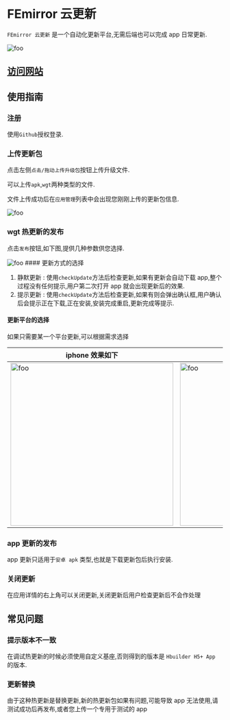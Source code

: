 # FEmirror 云更新

`FEmirror 云更新` 是一个自动化更新平台,无需后端也可以完成 app 日常更新.

<img  :src="$withBase('/h2.png')" alt="foo">

## [访问网站](https://hotfix.femirror.com/)

## 使用指南

### 注册

使用`Github`授权登录.

### 上传更新包

点击左侧`点击/拖动上传升级包`按钮上传升级文件.

可以上传`apk`,`wgt`两种类型的文件.

文件上传成功后在`应用管理`列表中会出现您刚刚上传的更新包信息.

<img  :src="$withBase('/h3.png')" alt="foo">

### wgt 热更新的发布

点击`发布`按钮,如下图,提供几种参数供您选择.

<img :src="$withBase('/h1.png')" alt="foo">
#### 更新方式的选择

1.  静默更新 : 使用`checkUpdate`方法后检查更新,如果有更新会自动下载 app,整个过程没有任何提示,用户第二次打开 app 就会出现更新后的效果.
2.  提示更新 : 使用`checkUpdate`方法后检查更新,如果有则会弹出确认框,用户确认后会提示正在下载,正在安装,安装完成重启,更新完成等提示.

#### 更新平台的选择

如果只需要某一个平台更新,可以根据需求选择

| iphone 效果如下                                                  | 安卓效果如下                                                          |
| ---------------------------------------------------------------- | --------------------------------------------------------------------- |
| <img   width="380"  :src="$withBase('/IMG_0040.PNG')" alt="foo"> | <img   width="380"  :src="$withBase('/S80805-211149.jpg')" alt="foo"> |

### app 更新的发布

app 更新只适用于`安卓 apk` 类型,也就是下载更新包后执行安装.

### 关闭更新

在应用详情的右上角可以关闭更新,关闭更新后用户检查更新后不会作处理

## 常见问题

### 提示版本不一致

在调试热更新的时候必须使用自定义基座,否则得到的版本是 `Hbuilder H5+ App` 的版本.

### 更新替换

由于这种热更新是替换更新,新的热更新包如果有问题,可能导致 app 无法使用,请测试成功后再发布,或者您上传一个专用于测试的 app
